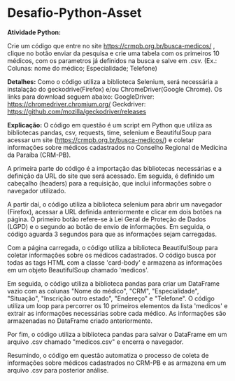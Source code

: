 # Desafio-Python-Asset
<strong>Atividade Python:</strong>

Crie um código que entre no site https://crmpb.org.br/busca-medicos/ , clique no botão enviar da pesquisa e crie uma tabela com os primeiros 10 médicos, com os parametros já definidos na busca e salve em .csv. (Ex.: Colunas: nome do médico; Especialidade; Telefone)

<strong>Detalhes:</strong>
Como o código utiliza a biblioteca Selenium, será necessária a instalação do geckodrive(Firefox) e/ou ChromeDriver(Google Chrome). Os links para download seguem abaixo:
GoogleDriver: https://chromedriver.chromium.org/
Geckdriver: https://github.com/mozilla/geckodriver/releases

<strong>Explicação:</strong>
O código em questão é um script em Python que utiliza as bibliotecas pandas, csv, requests, time, selenium e BeautifulSoup para acessar um site (https://crmpb.org.br/busca-medicos/) e coletar informações sobre médicos cadastrados no Conselho Regional de Medicina da Paraíba (CRM-PB).

A primeira parte do código é a importação das bibliotecas necessárias e a definição da URL do site que será acessado. Em seguida, é definido um cabeçalho (headers) para a requisição, que inclui informações sobre o navegador utilizado.

A partir daí, o código utiliza a biblioteca selenium para abrir um navegador (Firefox), acessar a URL definida anteriormente e clicar em dois botões na página. O primeiro botão refere-se à Lei Geral de Proteção de Dados (LGPD) e o segundo ao botão de envio de informações. Em seguida, o código aguarda 3 segundos para que as informações sejam carregadas.

Com a página carregada, o código utiliza a biblioteca BeautifulSoup para coletar informações sobre os médicos cadastrados. O código busca por todas as tags HTML com a classe 'card-body' e armazena as informações em um objeto BeautifulSoup chamado 'medicos'.

Em seguida, o código utiliza a biblioteca pandas para criar um DataFrame vazio com as colunas "Nome do médico", "CRM", "Especialidade", "Situação", "Inscrição outro estado", "Endereço" e "Telefone". O código utiliza um loop para percorrer os 10 primeiros elementos da lista 'medicos' e extrair as informações necessárias sobre cada médico. As informações são armazenadas no DataFrame criado anteriormente.

Por fim, o código utiliza a biblioteca pandas para salvar o DataFrame em um arquivo .csv chamado "medicos.csv" e encerra o navegador.

Resumindo, o código em questão automatiza o processo de coleta de informações sobre médicos cadastrados no CRM-PB e as armazena em um arquivo .csv para posterior análise.
